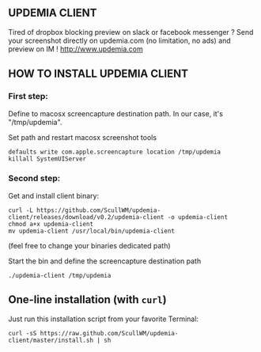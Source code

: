 ## UPDEMIA CLIENT
Tired of dropbox blocking preview on slack or facebook messenger ? Send your screenshot directly on updemia.com (no limitation, no ads) and preview on IM !
http://www.updemia.com


## HOW TO INSTALL UPDEMIA CLIENT

### First step:
Define to macosx screencapture destination path. In our case, it's "/tmp/updemia".

Set path and restart macosx screenshot tools
```
defaults write com.apple.screencapture location /tmp/updemia
killall SystemUIServer
```

### Second step:
Get and install client binary:
```
curl -L https://github.com/ScullWM/updemia-client/releases/download/v0.2/updemia-client -o updemia-client
chmod a+x updemia-client
mv updemia-client /usr/local/bin/updemia-client
```
(feel free to change your binaries dedicated path)

Start the bin and define the screencapture destination path
```
./updemia-client /tmp/updemia
```

## One-line installation (with `curl`)

Just run this installation script from your favorite Terminal:

```
curl -sS https://raw.github.com/ScullWM/updemia-client/master/install.sh | sh
```
